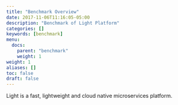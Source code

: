 ```yaml
---
title: "Benchmark Overview"
date: 2017-11-06T11:16:05-05:00
description: "Benchmark of Light Platform"
categories: []
keywords: [benchmark]
menu:
  docs:
    parent: "benchmark"
    weight: 1
weight: 1
aliases: []
toc: false
draft: false
---
```


Light is a fast, lightweight and cloud native microservices platform.
